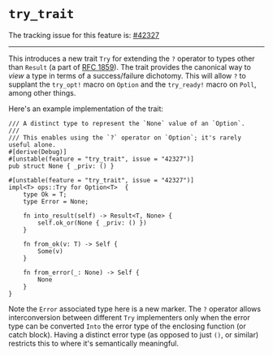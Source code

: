 # `try_trait`

The tracking issue for this feature is: [#42327]

[#42327]: https://github.com/rust-lang/rust/issues/42327

------------------------

This introduces a new trait `Try` for extending the `?` operator to types
other than `Result` (a part of [RFC 1859]).  The trait provides the canonical
way to _view_ a type in terms of a success/failure dichotomy.  This will
allow `?` to supplant the `try_opt!` macro on `Option` and the `try_ready!`
macro on `Poll`, among other things.

[RFC 1859]: https://github.com/rust-lang/rfcs/pull/1859

Here's an example implementation of the trait:

```rust,ignore
/// A distinct type to represent the `None` value of an `Option`.
///
/// This enables using the `?` operator on `Option`; it's rarely useful alone.
#[derive(Debug)]
#[unstable(feature = "try_trait", issue = "42327")]
pub struct None { _priv: () }

#[unstable(feature = "try_trait", issue = "42327")]
impl<T> ops::Try for Option<T>  {
    type Ok = T;
    type Error = None;

    fn into_result(self) -> Result<T, None> {
        self.ok_or(None { _priv: () })
    }

    fn from_ok(v: T) -> Self {
        Some(v)
    }

    fn from_error(_: None) -> Self {
        None
    }
}
```

Note the `Error` associated type here is a new marker.  The `?` operator
allows interconversion between different `Try` implementers only when
the error type can be converted `Into` the error type of the enclosing
function (or catch block).  Having a distinct error type (as opposed to
just `()`, or similar) restricts this to where it's semantically meaningful.
